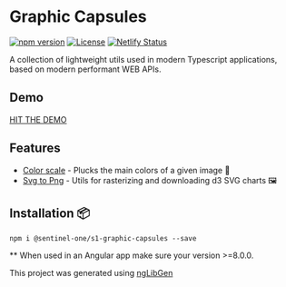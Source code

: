 # Graphic Capsules
[![npm version](https://d25lcipzij17d.cloudfront.net/badge.svg?id=js&type=6&v=0.0.2&x2=0)](https://www.npmjs.com/package/@sentinel-one/s1-graphic-capsules)
[![License](https://img.shields.io/badge/License-MIT-green.svg)](https://github.com/Sentinel-One/s1-graphic-capsules/blob/master/LICENSE)
[![Netlify Status](https://api.netlify.com/api/v1/badges/559d53c9-7623-4540-8cd4-b3eb943a1116/deploy-status)](https://app.netlify.com/sites/clever-khorana-d8489f/deploys)

A collection of lightweight utils used  in modern Typescript
applications, based on modern performant WEB APIs. 

## Demo
[HIT THE DEMO](https://sleepy-blackwell-9736e8.netlify.app)

## Features
* [Color scale](https://github.com/Sentinel-One/s1-graphic-capsules/tree/master/projects/s1-graphic-capsules/src/lib/color-scaler) - Plucks the main colors of a given image 🎨
* [Svg to Png](https://github.com/Sentinel-One/s1-graphic-capsules/tree/master/projects/s1-graphic-capsules/src/lib/svg-to-png) - Utils for rasterizing and downloading d3 SVG charts 🖼️

## Installation  📦 

```console
npm i @sentinel-one/s1-graphic-capsules --save
```

** When used in an Angular app make sure your version >=8.0.0.

This project was generated using [ngLibGen](https://github.com/Sentinel-One/angular-library-generator)
